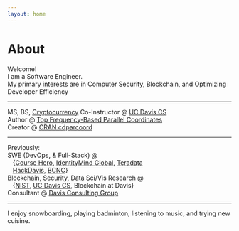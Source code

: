 ```yaml
---
layout: home
---
```

# About 

Welcome! <br>
I am a Software Engineer. <br>
My primary interests are in Computer Security, Blockchain, and Optimizing Developer Efficiency <br>

---

MS, BS, [Cryptocurrency](http://rylanschaeffer.github.io/resources/198FCourseSyllabus.pdf) Co-Instructor @ [UC Davis CS](http://www.cs.ucdavis.edu)<br>
Author @ [Top Frequency-Based Parallel Coordinates](https://arxiv.org/abs/1709.00665)<br>
Creator @ [CRAN cdparcoord](https://CRAN.R-project.org/package=cdparcoord)<br>

---

Previously:<br>
SWE (DevOps, &amp; Full-Stack) @ <br>
&nbsp;&nbsp;&nbsp;{[Course Hero](https://www.coursehero.com), [IdentityMind Global](https://www.identitymindglobal.com), [Teradata](https://www.teradata.com)<br>
&nbsp;&nbsp;&nbsp;[HackDavis](http://hackdavis.io/), [BCNC](https://bcnclub.org)}<br>
Blockchain, Security, Data Sci/Vis Research @ <br>
&nbsp;&nbsp;&nbsp;{[NIST](https://www.nist.gov), [UC Davis CS](http://www.cs.ucdavis.edu), Blockchain at Davis}<br>
Consultant @ [Davis Consulting Group](http://davisconsultinggroup.org)<br>

---

I enjoy snowboarding, playing badminton, listening to music, and trying new cuisine. 
